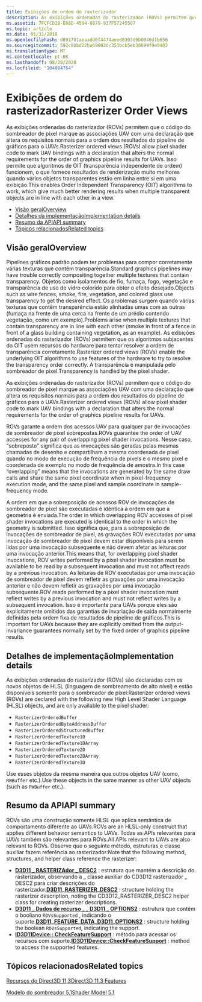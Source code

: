 ```yaml
---
title: Exibições de ordem do rasterizador
description: As exibições ordenadas do rasterizador (ROVs) permitem que o código do sombreador de pixel marque as associações UAV com uma declaração que altera os requisitos normais para a ordem dos resultados do pipeline de gráficos para o UAVs.
ms.assetid: 7FCFCD28-E68D-4594-8879-937F57245507
ms.topic: article
ms.date: 05/31/2018
ms.openlocfilehash: d891701aeaadd6f4474aeed8303d9b0046d1b656
ms.sourcegitcommit: 592c9bbd22ba69802dc353bcb5eb30699f9e9403
ms.translationtype: MT
ms.contentlocale: pt-BR
ms.lasthandoff: 08/20/2020
ms.locfileid: "104084764"
---
```

# <a name="rasterizer-order-views"></a><span data-ttu-id="1357c-103">Exibições de ordem do rasterizador</span><span class="sxs-lookup"><span data-stu-id="1357c-103">Rasterizer Order Views</span></span>

<span data-ttu-id="1357c-104">As exibições ordenadas do rasterizador (ROVs) permitem que o código do sombreador de pixel marque as associações UAV com uma declaração que altera os requisitos normais para a ordem dos resultados do pipeline de gráficos para o UAVs.</span><span class="sxs-lookup"><span data-stu-id="1357c-104">Rasterizer ordered views (ROVs) allow pixel shader code to mark UAV bindings with a declaration that alters the normal requirements for the order of graphics pipeline results for UAVs.</span></span> <span data-ttu-id="1357c-105">Isso permite que algoritmos de OIT (transparência independente de ordem) funcionem, o que fornece resultados de renderização muito melhores quando vários objetos transparentes estão em linha entre si em uma exibição.</span><span class="sxs-lookup"><span data-stu-id="1357c-105">This enables Order Independent Transparency (OIT) algorithms to work, which give much better rendering results when multiple transparent objects are in line with each other in a view.</span></span>

-   [<span data-ttu-id="1357c-106">Visão geral</span><span class="sxs-lookup"><span data-stu-id="1357c-106">Overview</span></span>](#overview)
-   [<span data-ttu-id="1357c-107">Detalhes da implementação</span><span class="sxs-lookup"><span data-stu-id="1357c-107">Implementation details</span></span>](#implementation-details)
-   [<span data-ttu-id="1357c-108">Resumo da API</span><span class="sxs-lookup"><span data-stu-id="1357c-108">API summary</span></span>](#api-summary)
-   [<span data-ttu-id="1357c-109">Tópicos relacionados</span><span class="sxs-lookup"><span data-stu-id="1357c-109">Related topics</span></span>](#related-topics)

## <a name="overview"></a><span data-ttu-id="1357c-110">Visão geral</span><span class="sxs-lookup"><span data-stu-id="1357c-110">Overview</span></span>

<span data-ttu-id="1357c-111">Pipelines gráficos padrão podem ter problemas para compor corretamente várias texturas que contêm transparência.</span><span class="sxs-lookup"><span data-stu-id="1357c-111">Standard graphics pipelines may have trouble correctly compositing together multiple textures that contain transparency.</span></span> <span data-ttu-id="1357c-112">Objetos como isolamentos de fio, fumaça, fogo, vegetação e transparência de uso de vidro colorido para obter o efeito desejado.</span><span class="sxs-lookup"><span data-stu-id="1357c-112">Objects such as wire fences, smoke, fire, vegetation, and colored glass use transparency to get the desired effect.</span></span> <span data-ttu-id="1357c-113">Os problemas surgem quando várias texturas que contêm transparência estão alinhadas umas com as outras (fumaça na frente de uma cerca na frente de um prédio contendo vegetação, como um exemplo).</span><span class="sxs-lookup"><span data-stu-id="1357c-113">Problems arise when multiple textures that contain transparency are in line with each other (smoke in front of a fence in front of a glass building containing vegetation, as an example).</span></span> <span data-ttu-id="1357c-114">As exibições ordenadas do rasterizador (ROVs) permitem que os algoritmos subjacentes do OIT usem recursos do hardware para tentar resolver a ordem de transparência corretamente.</span><span class="sxs-lookup"><span data-stu-id="1357c-114">Rasterizer ordered views (ROVs) enable the underlying OIT algorithms to use features of the hardware to try to resolve the transparency order correctly.</span></span> <span data-ttu-id="1357c-115">A transparência é manipulada pelo sombreador de pixel.</span><span class="sxs-lookup"><span data-stu-id="1357c-115">Transparency is handled by the pixel shader.</span></span>

<span data-ttu-id="1357c-116">As exibições ordenadas do rasterizador (ROVs) permitem que o código do sombreador de pixel marque as associações UAV com uma declaração que altera os requisitos normais para a ordem dos resultados do pipeline de gráficos para o UAVs.</span><span class="sxs-lookup"><span data-stu-id="1357c-116">Rasterizer ordered views (ROVs) allow pixel shader code to mark UAV bindings with a declaration that alters the normal requirements for the order of graphics pipeline results for UAVs.</span></span>

<span data-ttu-id="1357c-117">ROVs garante a ordem dos acessos UAV para qualquer par de invocações de sombreador de pixel sobrepostas.</span><span class="sxs-lookup"><span data-stu-id="1357c-117">ROVs guarantee the order of UAV accesses for any pair of overlapping pixel shader invocations.</span></span> <span data-ttu-id="1357c-118">Nesse caso, "sobreposto" significa que as invocações são geradas pelas mesmas chamadas de desenho e compartilham a mesma coordenada de pixel quando no modo de execução de frequência de pixels e o mesmo pixel e coordenada de exemplo no modo de frequência de amostra.</span><span class="sxs-lookup"><span data-stu-id="1357c-118">In this case “overlapping” means that the invocations are generated by the same draw calls and share the same pixel coordinate when in pixel-frequency execution mode, and the same pixel and sample coordinate in sample-frequency mode.</span></span>

<span data-ttu-id="1357c-119">A ordem em que a sobreposição de acessos ROV de invocações de sombreador de pixel são executadas é idêntica à ordem em que a geometria é enviada.</span><span class="sxs-lookup"><span data-stu-id="1357c-119">The order in which overlapping ROV accesses of pixel shader invocations are executed is identical to the order in which the geometry is submitted.</span></span> <span data-ttu-id="1357c-120">Isso significa que, para a sobreposição de invocações de sombreador de pixel, as gravações ROV executadas por uma invocação de sombreador de pixel devem estar disponíveis para serem lidas por uma invocação subsequente e não devem afetar as leituras por uma invocação anterior.</span><span class="sxs-lookup"><span data-stu-id="1357c-120">This means that, for overlapping pixel shader invocations, ROV writes performed by a pixel shader invocation must be available to be read by a subsequent invocation and must not affect reads by a previous invocation.</span></span> <span data-ttu-id="1357c-121">As leituras de ROV executadas por uma invocação de sombreador de pixel devem refletir as gravações por uma invocação anterior e não devem refletir as gravações por uma invocação subsequente.</span><span class="sxs-lookup"><span data-stu-id="1357c-121">ROV reads performed by a pixel shader invocation must reflect writes by a previous invocation and must not reflect writes by a subsequent invocation.</span></span> <span data-ttu-id="1357c-122">Isso é importante para UAVs porque eles são explicitamente omitidos das garantias de invariação de saída normalmente definidas pela ordem fixa de resultados de pipeline de gráficos.</span><span class="sxs-lookup"><span data-stu-id="1357c-122">This is important for UAVs because they are explicitly omitted from the output-invariance guarantees normally set by the fixed order of graphics pipeline results.</span></span>

## <a name="implementation-details"></a><span data-ttu-id="1357c-123">Detalhes de implementação</span><span class="sxs-lookup"><span data-stu-id="1357c-123">Implementation details</span></span>

<span data-ttu-id="1357c-124">As exibições ordenadas do rasterizador (ROVs) são declaradas com os novos objetos de HLSL (linguagem de sombreamento de alto nível) e estão disponíveis somente para o sombreador de pixel:</span><span class="sxs-lookup"><span data-stu-id="1357c-124">Rasterizer ordered views (ROVs) are declared with the following new High Level Shader Language (HLSL) objects, and are only available to the pixel shader:</span></span>

-   `RasterizerOrderedBuffer`
-   `RasterizerOrderedByteAddressBuffer`
-   `RasterizerOrderedStructuredBuffer`
-   `RasterizerOrderedTexture1D`
-   `RasterizerOrderedTexture1DArray`
-   `RasterizerOrderedTexture2D`
-   `RasterizerOrderedTexture2DArray`
-   `RasterizerOrderedTexture3D`

<span data-ttu-id="1357c-125">Use esses objetos da mesma maneira que outros objetos UAV (como, `RWBuffer` etc.).</span><span class="sxs-lookup"><span data-stu-id="1357c-125">Use these objects in the same manner as other UAV objects (such as `RWBuffer` etc.).</span></span>

## <a name="api-summary"></a><span data-ttu-id="1357c-126">Resumo da API</span><span class="sxs-lookup"><span data-stu-id="1357c-126">API summary</span></span>

<span data-ttu-id="1357c-127">ROVs são uma construção somente HLSL que aplica semântica de comportamento diferente ao UAVs.</span><span class="sxs-lookup"><span data-stu-id="1357c-127">ROVs are an HLSL-only construct that applies different behavior semantics to UAVs.</span></span> <span data-ttu-id="1357c-128">Todas as APIs relevantes para UAVs também são relevantes para ROVs.</span><span class="sxs-lookup"><span data-stu-id="1357c-128">All APIs relevant to UAVs are also relevant to ROVs.</span></span> <span data-ttu-id="1357c-129">Observe que o seguinte método, estruturas e classe auxiliar fazem referência ao rasterizador:</span><span class="sxs-lookup"><span data-stu-id="1357c-129">Note that the following method, structures, and helper class reference the rasterizer:</span></span>

-   <span data-ttu-id="1357c-130">[**D3D11 \_ RASTERIZAdor \_ DESC2**](/windows/desktop/api/D3D11_3/ns-d3d11_3-cd3d11_rasterizer_desc2) : estrutura que mantém a descrição do rasterizador, observando a \_ classe auxiliar do CD3D12 rasterizador \_ DESC2 para criar descrições do rasterizador.</span><span class="sxs-lookup"><span data-stu-id="1357c-130">[**D3D11\_RASTERIZER\_DESC2**](/windows/desktop/api/D3D11_3/ns-d3d11_3-cd3d11_rasterizer_desc2) : structure holding the rasterizer description, noting the CD3D12\_RASTERIZER\_DESC2 helper class for creating rasterizer descriptions.</span></span>
-   <span data-ttu-id="1357c-131">[**D3D11 \_ Dados de recurso \_ \_ D3D11 \_ OPTIONS2**](/windows/desktop/api/D3D11/ns-d3d11-d3d11_feature_data_d3d11_options2) : estrutura que contém o booliano `ROVsSupported` , indicando o suporte.</span><span class="sxs-lookup"><span data-stu-id="1357c-131">[**D3D11\_FEATURE\_DATA\_D3D11\_OPTIONS2**](/windows/desktop/api/D3D11/ns-d3d11-d3d11_feature_data_d3d11_options2) : structure holding the boolean `ROVsSupported`, indicating the support.</span></span>
-   <span data-ttu-id="1357c-132">[**ID3D11Device:: CheckFeatureSupport**](/windows/desktop/api/D3D11/nf-d3d11-id3d11device-checkfeaturesupport) : método para acessar os recursos com suporte.</span><span class="sxs-lookup"><span data-stu-id="1357c-132">[**ID3D11Device::CheckFeatureSupport**](/windows/desktop/api/D3D11/nf-d3d11-id3d11device-checkfeaturesupport) : method to access the supported features.</span></span>

## <a name="related-topics"></a><span data-ttu-id="1357c-133">Tópicos relacionados</span><span class="sxs-lookup"><span data-stu-id="1357c-133">Related topics</span></span>

<dl> <dt>

[<span data-ttu-id="1357c-134">Recursos do Direct3D 11,3</span><span class="sxs-lookup"><span data-stu-id="1357c-134">Direct3D 11.3 Features</span></span>](direct3d-11-3-features.md)
</dt> <dt>

[<span data-ttu-id="1357c-135">Modelo do sombreador 5,1</span><span class="sxs-lookup"><span data-stu-id="1357c-135">Shader Model 5.1</span></span>](/windows/desktop/direct3dhlsl/shader-model-5-1)
</dt> </dl>

 

 
